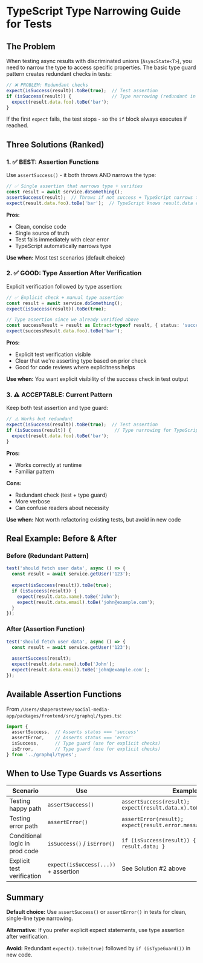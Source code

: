 # TypeScript Type Narrowing Guide for Tests

## The Problem

When testing async results with discriminated unions (`AsyncState<T>`), you need to narrow the type to access specific properties. The basic type guard pattern creates redundant checks in tests:

```typescript
// ❌ PROBLEM: Redundant checks
expect(isSuccess(result)).toBe(true);  // Test assertion
if (isSuccess(result)) {               // Type narrowing (redundant in test context)
  expect(result.data.foo).toBe('bar');
}
```

If the first `expect` fails, the test stops - so the `if` block always executes if reached.

## Three Solutions (Ranked)

### 1. ✅ BEST: Assertion Functions

Use `assertSuccess()` - it both throws AND narrows the type:

```typescript
// ✅ Single assertion that narrows type + verifies
const result = await service.doSomething();
assertSuccess(result);  // Throws if not success + TypeScript narrows type
expect(result.data.foo).toBe('bar');  // TypeScript knows result.data exists
```

**Pros:**
- Clean, concise code
- Single source of truth
- Test fails immediately with clear error
- TypeScript automatically narrows type

**Use when:** Most test scenarios (default choice)

### 2. ✅ GOOD: Type Assertion After Verification

Explicit verification followed by type assertion:

```typescript
// ✅ Explicit check + manual type assertion
const result = await service.doSomething();
expect(isSuccess(result)).toBe(true);

// Type assertion since we already verified above
const successResult = result as Extract<typeof result, { status: 'success' }>;
expect(successResult.data.foo).toBe('bar');
```

**Pros:**
- Explicit test verification visible
- Clear that we're asserting type based on prior check
- Good for code reviews where explicitness helps

**Use when:** You want explicit visibility of the success check in test output

### 3. ⚠️ ACCEPTABLE: Current Pattern

Keep both test assertion and type guard:

```typescript
// ⚠️ Works but redundant
expect(isSuccess(result)).toBe(true);  // Test assertion
if (isSuccess(result)) {                // Type narrowing for TypeScript
  expect(result.data.foo).toBe('bar');
}
```

**Pros:**
- Works correctly at runtime
- Familiar pattern

**Cons:**
- Redundant check (test + type guard)
- More verbose
- Can confuse readers about necessity

**Use when:** Not worth refactoring existing tests, but avoid in new code

## Real Example: Before & After

### Before (Redundant Pattern)
```typescript
test('should fetch user data', async () => {
  const result = await service.getUser('123');
  
  expect(isSuccess(result)).toBe(true);
  if (isSuccess(result)) {
    expect(result.data.name).toBe('John');
    expect(result.data.email).toBe('john@example.com');
  }
});
```

### After (Assertion Function)
```typescript
test('should fetch user data', async () => {
  const result = await service.getUser('123');
  
  assertSuccess(result);
  expect(result.data.name).toBe('John');
  expect(result.data.email).toBe('john@example.com');
});
```

## Available Assertion Functions

From `/Users/shaperosteve/social-media-app/packages/frontend/src/graphql/types.ts`:

```typescript
import { 
  assertSuccess,  // Asserts status === 'success'
  assertError,    // Asserts status === 'error'
  isSuccess,      // Type guard (use for explicit checks)
  isError,        // Type guard (use for explicit checks)
} from '../graphql/types';
```

## When to Use Type Guards vs Assertions

| Scenario | Use | Example |
|----------|-----|---------|
| Testing happy path | `assertSuccess()` | `assertSuccess(result); expect(result.data.x).toBe(y);` |
| Testing error path | `assertError()` | `assertError(result); expect(result.error.message).toBe('...');` |
| Conditional logic in prod code | `isSuccess()` / `isError()` | `if (isSuccess(result)) { return result.data; }` |
| Explicit test verification | `expect(isSuccess(...))` + assertion | See Solution #2 above |

## Summary

**Default choice:** Use `assertSuccess()` or `assertError()` in tests for clean, single-line type narrowing.

**Alternative:** If you prefer explicit expect statements, use type assertion after verification.

**Avoid:** Redundant `expect().toBe(true)` followed by `if (isTypeGuard())` in new code.
